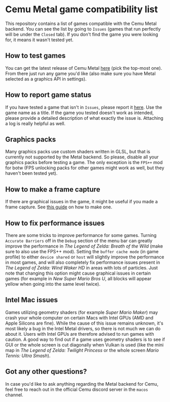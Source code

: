 # Cemu Metal game compatibility list

This repository contains a list of games compatible with the Cemu Metal backend. You can see the list by going to `Issues` (games that run perfectly will be under the `Closed` tab). If you don't find the game you were looking for, it means it wasn't tested yet.

## How to test games

You can get the latest release of Cemu Metal [here](https://github.com/SamoZ256/Cemu/tags) (pick the top-most one). From there just run any game you'd like (also make sure you have Metal selected as a graphics API in settings).

## How to report game status

If you have tested a game that isn't in `Issues`, please report it [here](https://github.com/SamoZ256/cemu-metal-game-compatibility/issues/new?assignees=&labels=&projects=&template=game-compatibility-template.md&title=). Use the game name as a title. If the game you tested doesn't work as intended, please provide a detailed description of what exactly the issue is. Attaching a log is really helpful as well.

## Graphics packs

Many graphics packs use custom shaders written in GLSL, but that is currently not supported by the Metal backend. So please, disable all your graphics packs before testing a game. The only exception is the `FPS++` mod for botw (FPS unlocking packs for other games might work as well, but they haven't been tested yet).

## How to make a frame capture

If there are graphical issues in the game, it might be useful if you made a frame capture. See [this guide](https://github.com/SamoZ256/cemu-frame-capture) on how to make one.

## How to fix performance issues

There are some tricks to improve performance for some games. Turning `Accurate Barriers` off in the `Debug` section of the menu bar can greatly improve the performance in *The Legend of Zelda: Breath of the Wild* (make sure to also use the FPS++ mod). Setting the `buffer cache mode` (in game profile) to either `device shared` or `host` will slightly improve the performance in most games, and will also completely fix performance issues present in *The Legend of Zelda: Wind Waker HD* in areas with lots of particles. Just note that changing this option might cause graphical issues in certain games (for example in *New Super Mario Bros U*, all blocks will appear yellow when going into the same level twice).

## Intel Mac issues

Games utilizing geometry shaders (for example *Super Mario Maker*) may crash your whole computer on certain Macs with Intel GPUs (AMD and Apple Silicons are fine). While the cause of this issue remains unknown, it's most likely a bug in the Intel Metal drivers, so there is not much we can do about it. Users with Intel GPUs are therefore advised to run games with caution. A good way to find out if a game uses geometry shaders is to see if GUI or the whole screen is cut diagonally when Vulkan is used (like the mini map in *The Legend of Zelda: Twilight Princess* or the whole screen *Mario Tennis: Ultra Smash*).

## Got any other questions?

In case you'd like to ask anything regarding the Metal backend for Cemu, feel free to reach out in the official Cemu discord server in the `macos` channel.
